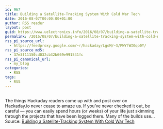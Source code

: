 ```yaml
---
id: 967
title: Building a Satellite-Tracking System With Cold War Tech
date: 2016-08-07T00:00:00+01:00
author: RSS reader
layout: post
guid: https://www.uelectronics.info/2016/08/07/building-a-satellite-tracking-system-with-cold-war-tech/
permalink: /2016/08/07/building-a-satellite-tracking-system-with-cold-war-tech/
rss_pi_source_url:
  - https://feedproxy.google.com/~r/hackaday/LgoM/~3/PWYfWIGqo0Y/
rss_pi_source_md5:
  - 37e3f11150cd032cb32b669e991541fc
rss_pi_canonical_url:
  - my_blog
categories:
  - RSS
tags:
  - RSS
---
```

&#013;  
The things Hackaday readers come up with and post over on Hackaday.io never cease to amaze us. If you’ve never checked it out, be careful — you can easily spend hours (or weeks) of your life just skimming through the projects that have been logged there. Many of the builds use…&#013;  
Source: <a href="https://feedproxy.google.com/~r/hackaday/LgoM/~3/PWYfWIGqo0Y/" target="_blank">Building a Satellite-Tracking System With Cold War Tech</a>